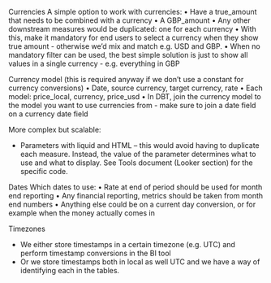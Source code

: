 Currencies
A simple option to work with currencies:
•	Have a true_amount that needs to be combined with a currency 
•	A GBP_amount
•	Any other downstream measures would be duplicated: one for each currency 
•	With this, make it mandatory for end users to select a currency when they show true amount - otherwise we’d mix and match e.g. USD and GBP. 
•	When no mandatory filter can be used, the best simple solution is just to show all values in a single currency - e.g. everything in GBP

Currency model (this is required anyway if we don’t use a constant for currency conversions) 
•	Date, source currency, target currency, rate 
•	Each model: price_local, currency, price_usd
•	In DBT, join the currency model to the model you want to use currencies from - make sure to join a date field on a currency date field 

More complex but scalable: 
-	Parameters with liquid and HTML – this would avoid having to duplicate each measure. Instead, the value of the parameter determines what to use and what to display. See Tools document (Looker section) for the specific code. 

Dates
Which dates to use: 
•	Rate at end of period should be used for month end reporting
•	Any financial reporting, metrics should be taken from month end numbers
•	Anything else could be on a current day conversion, or for example when the money actually comes in 

Timezones
-	We either store timestamps in a certain timezone (e.g. UTC) and perform timestamp conversions in the BI tool
-	Or we store timestamps both in local as well UTC and we have a way of identifying each in the tables. 
